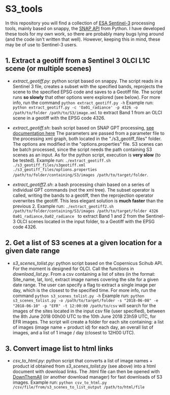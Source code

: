 # S3_tools
In this repository you will find a collection of [ESA Sentinel-3](https://sentinel.esa.int/web/sentinel/missions/sentinel-3/overview/mission-summary) processing tools, mainly based on snappy, the 
[SNAP API](https://senbox.atlassian.net/wiki/spaces/SNAP/pages/19300362/How+to+use+the+SNAP+API+from+Python) from Python.
I have developed these tools for my own work, so there are probably many bugs lying around (and the code isn't written that well). However, keeping this in mind, these may be of use to Sentinel-3 users.

## 1. Extract a geotiff from a Sentinel 3 OLCI L1C scene (or multiple scenes)

+ *extract_geotiff.py*: python script based on snappy. The script reads in a Sentinel 3 file, creates a subset with the specified bands, reprojects the scene to the specified EPSG code and saves to a Geotiff file. The script runs __so slowly__ that other options were explored (see below).
For more info, run the command `python extract_geotiff.py -h`
Example run: `python extract_geotiff.py -c 'Oa01_radiance' -p 4326 -o /path/to/folder /path/to/S3/image.xml`
to extract Band 1 from an OLCI scene in a geotiff with the EPSG code 4326.

+ *extract_geotiff.sh*: bash script based on SNAP GPT processing, [see documentation here](https://senbox.atlassian.net/wiki/spaces/SNAP/pages/70503475/Bulk+Processing+with+GPT) 
The parameters are passed from a parameter file to the processing xml graph, both located in the "./s3_geotiff_files" folder. 
The options are modified in the "options.properties" file. S3 scenes can be batch processed, since the script needs the path containing S3 scenes as an input. As for the python script, execution is __very slow__ (to be tested).
Example run: `./extract_geotiff.sh ./s3_geotiff_files/s3geotiff.xml ./s3_geotiff_files/options.properties /path/to/folder/containing/S3/images /path/to/target/folder`.

+ *extract_geotiff2.sh*: a bash processing chain based on a series of individual GPT commands (not the xml tree). The subset operator is called, writing the bands to a geotiff, then the reprojection operator overwrites the geotiff. This less elegant solution is __much faster__ than the previous 2.
Example run: `./extract_geotiff2.sh /path/to/folder/containing/S3/images /path/to/target/folder 4326 Oa01_radiance,Oa02_radiance
` to extract Band 1 and 2 from the Sentinel-3 OLCI scenes located in the input folder, to a Geotiff with the EPSG code 4326.

## 2. Get a list of S3 scenes at a given location for a given date range

+ *s3_scenes_tolist.py*: python script based on the Copernicus Scihub API. For the moment is designed for OLCI. Call the functions in *download_list.py*. From a csv containing a list of sites (in the format: Site_name, lat, lon), extract image names covering the site for a given date range. The user can specify a flag to extract a single image per day, which is the closest to the specified time.
For more info, run the command `python s3_scenes_tolist.py -h`
Example run: `python s3_scenes_tolist.py -o /path/to/target/folder -s "2018-06-08" -e "2018-06-10" -p "EFR" -t 12:00:00 /path/to/csv` will search for the images of the sites located in the input csv file (user specified), between the 8th June 2018 00h00 UTC to the 10th June 2018 23h59 UTC, for EFR images. The script will create a folder for each site containing: a list of images (image name + product id) for each day, an overall list of images, and a list of 1 image / day (closest to 12H00 UTC).

## 3. Convert image list to html links

+ *csv_to_html.py*: python script that converts a list of image names + product id obtained from *s3_scenes_tolist.py* (see above) into a html document with download links. The .html file can then be opened with [DownThemAll](https://www.downthemall.net/) (or another download manager) for fast downloads of S3 images. 
Example run: `python csv_to_html.py /csv/file/from/s3_scenes_to_list_output /path/to/html/file`